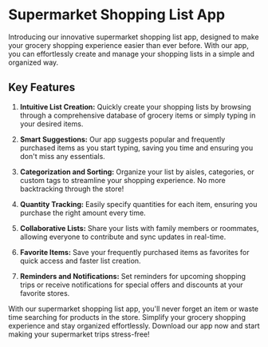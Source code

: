 # Supermarket Shopping List App

Introducing our innovative supermarket shopping list app, designed to make your grocery shopping experience easier than ever before. With our app, you can effortlessly create and manage your shopping lists in a simple and organized way.

## Key Features

1. **Intuitive List Creation:** Quickly create your shopping lists by browsing through a comprehensive database of grocery items or simply typing in your desired items.

2. **Smart Suggestions:** Our app suggests popular and frequently purchased items as you start typing, saving you time and ensuring you don't miss any essentials.

3. **Categorization and Sorting:** Organize your list by aisles, categories, or custom tags to streamline your shopping experience. No more backtracking through the store!

4. **Quantity Tracking:** Easily specify quantities for each item, ensuring you purchase the right amount every time.

5. **Collaborative Lists:** Share your lists with family members or roommates, allowing everyone to contribute and sync updates in real-time.

6. **Favorite Items:** Save your frequently purchased items as favorites for quick access and faster list creation.

7. **Reminders and Notifications:** Set reminders for upcoming shopping trips or receive notifications for special offers and discounts at your favorite stores.

With our supermarket shopping list app, you'll never forget an item or waste time searching for products in the store. Simplify your grocery shopping experience and stay organized effortlessly. Download our app now and start making your supermarket trips stress-free!
